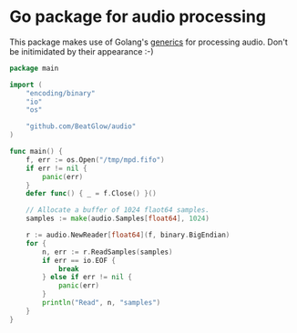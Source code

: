 # Go package for audio processing

This package makes use of Golang's [generics](https://go.dev/blog/intro-generics) for processing
audio. Don't be initimidated by their appearance :-)

```go
package main

import (
    "encoding/binary"
    "io"
    "os"

    "github.com/BeatGlow/audio"
)

func main() {
    f, err := os.Open("/tmp/mpd.fifo")
    if err != nil {
        panic(err)
    }
    defer func() { _ = f.Close() }()

    // Allocate a buffer of 1024 flaot64 samples.
    samples := make(audio.Samples[float64], 1024)

    r := audio.NewReader[float64](f, binary.BigEndian)
    for {
        n, err := r.ReadSamples(samples)
        if err == io.EOF {
            break
        } else if err != nil {
            panic(err)
        }
        println("Read", n, "samples")
    }
}
```